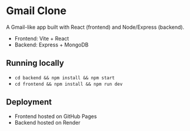 # Gmail Clone

A Gmail-like app built with React (frontend) and Node/Express (backend).

- Frontend: Vite + React
- Backend: Express + MongoDB

## Running locally

- `cd backend && npm install && npm start`
- `cd frontend && npm install && npm run dev`

## Deployment

- Frontend hosted on GitHub Pages
- Backend hosted on Render
